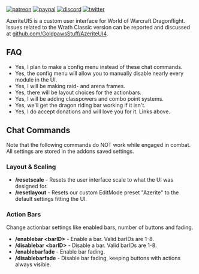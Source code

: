 [![patreon](https://www.goldpawsstuff.com/shared/img/common/pa-button.png)](https://www.patreon.com/goldpawsstuff)
[![paypal](https://www.goldpawsstuff.com/shared/img/common/pp-button.png)](https://www.paypal.me/goldpawsstuff)
[![discord](https://www.goldpawsstuff.com/shared/img/common/dd-button.png)](https://discord.gg/MUSfWXd)
[![twitter](https://www.goldpawsstuff.com/shared/img/common/tw-button.png)](https://twitter.com/GoldpawsStuff)

AzeriteUI5 is a custom user interface for World of Warcraft Dragonflight. Issues related to the Wrath Classic version can be reported and discussed at [github.com/GoldpawsStuff/AzeriteUI4](https://github.com/GoldpawsStuff/AzeriteUI4).

## FAQ
- Yes, I plan to make a config menu instead of these chat commands.
- Yes, the config menu will allow you to manually disable nearly every module in the UI.
- Yes, I will be making raid- and arena frames.
- Yes, there will be layout choices for the actionbars.
- Yes, I will be adding classpowers and combo point systems.
- Yes, we'll get the dragon riding bar working if it isn't.
- Yes, I do accept donations and will love you for it. Links above.

## Chat Commands
Note that the following commands do NOT work while engaged in combat. All settings are stored in the addons saved settings.

### Layout & Scaling
- **/resetscale** - Resets the user interface scale to what the UI was designed for.
- **/resetlayout** - Resets our custom EditMode preset "Azerite" to the default settings fitting the UI.

### Action Bars
Change actionbar settings like enabled bars, number of buttons and fading.
- **/enablebar \<barID\>** - Enable a bar. Valid barIDs are 1-8.
- **/disablebar \<barID\>** - Disable a bar. Valid barIDs are 1-8.
- **/enablebarfade** - Enable bar fading.
- **/disablebarfade** - Disable bar fading, keeping buttons with actions always visible.

